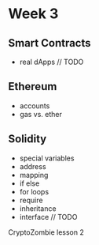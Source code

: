 # Week 3

## Smart Contracts

- real dApps // TODO

## Ethereum

- accounts
- gas vs. ether

## Solidity

- special variables
- address
- mapping
- if else
- for loops
- require
- inheritance
- interface // TODO

CryptoZombie lesson 2
